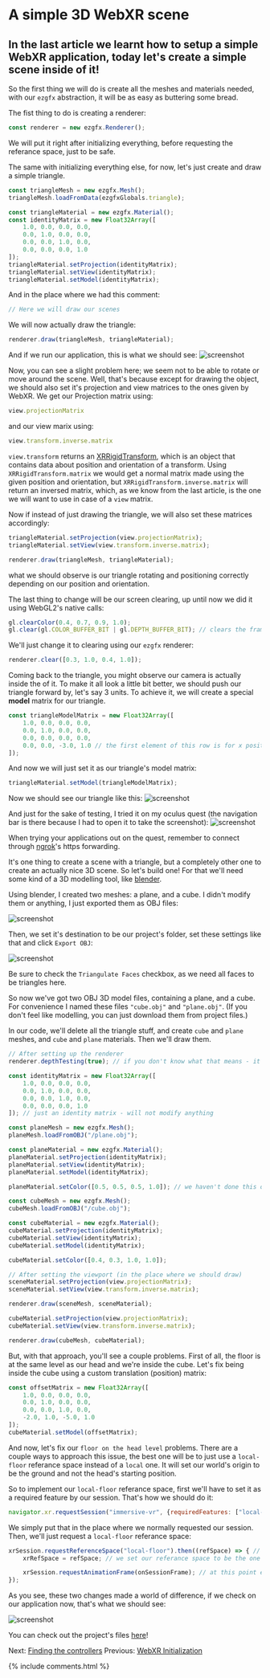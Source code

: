 # A simple 3D WebXR scene

## In the last article we learnt how to setup a simple WebXR application, today let's create a simple scene inside of it! 

So the first thing we will do is create all the meshes and materials needed, with our `ezgfx` abstraction, it will be as easy as buttering some bread.

The fist thing to do is creating a renderer:
```js
const renderer = new ezgfx.Renderer();
```

We will put it right after initializing everything, before requesting the referance space, just to be safe.

The same with initializing everything else, for now, let's just create and draw a simple triangle. 
```js
const triangleMesh = new ezgfx.Mesh();
triangleMesh.loadFromData(ezgfxGlobals.triangle);

const triangleMaterial = new ezgfx.Material();
const identityMatrix = new Float32Array([
	1.0, 0.0, 0.0, 0.0,
	0.0, 1.0, 0.0, 0.0,
	0.0, 0.0, 1.0, 0.0,
	0.0, 0.0, 0.0, 1.0
]);
triangleMaterial.setProjection(identityMatrix);
triangleMaterial.setView(identityMatrix);
triangleMaterial.setModel(identityMatrix);
```

And in the place where we had this comment:
```js
// Here we will draw our scenes
```

We will now actually draw the triangle:
```js
renderer.draw(triangleMesh, triangleMaterial);
```

And if we run our application, this is what we should see:
![screenshot](data/tutorial6/tutorial6_screenshot1.jpg)

Now, you can see a slight problem here; we seem not to be able to rotate or move around the scene. Well, that's because except for drawing the object, we should also set it's projection and view matrices to the ones given by WebXR. We get our Projection matrix using:
```js
view.projectionMatrix
```

and our view marix using:
```js
view.transform.inverse.matrix
```

`view.transform` returns an [XRRigidTransform](https://developer.mozilla.org/en-US/docs/Web/API/XRRigidTransform), which is an object that contains data about position and orientation of a transform. Using `XRRigidTransform.matrix` we would get a normal matrix made using the given position and orientation, but `XRRigidTransform.inverse.matrix` will return an inversed matrix, which, as we know from the last article, is the one we will want to use in case of a `view` matrix.

Now if instead of just drawing the triangle, we will also set these matrices accordingly:
```js
triangleMaterial.setProjection(view.projectionMatrix);
triangleMaterial.setView(view.transform.inverse.matrix);

renderer.draw(triangleMesh, triangleMaterial);
```

what we should observe is our triangle rotating and positioning correctly depending on our position and orientation.

The last thing to change will be our screen clearing, up until now we did it using WebGL2's native calls:
```js
gl.clearColor(0.4, 0.7, 0.9, 1.0);
gl.clear(gl.COLOR_BUFFER_BIT | gl.DEPTH_BUFFER_BIT); // clears the framebuffer (in the next episode we'll implement our ezgfx renderer here - for now, let's just use vanilla WebGL2, as we're not doing anything else than clearing the screen)
```

We'll just change it to clearing using our `ezgfx` renderer:
```js
renderer.clear([0.3, 1.0, 0.4, 1.0]);
```

Coming back to the triangle, you might observe our camera is actually inside the of it. To make it all look a little bit better, we should push our triangle forward by, let's say 3 units. To achieve it, we will create a special **model** matrix for our triangle.
```js
const triangleModelMatrix = new Float32Array([
	1.0, 0.0, 0.0, 0.0,
	0.0, 1.0, 0.0, 0.0,
	0.0, 0.0, 0.0, 0.0,
	0.0, 0.0, -3.0, 1.0 // the first element of this row is for x position, the second for y and the third for z, which means we just offset it by negative three on the z axis
]);
```

And now we will just set it as our triangle's model matrix:
```js
triangleMaterial.setModel(triangleModelMatrix);
```

Now we should see our triangle like this:
![screenshot](data/tutorial6/tutorial6_screenshot2.jpg)

And just for the sake of testing, I tried it on my oculus quest (the navigation bar is there because I had to open it to take the screenshot):
![screenshot](data/tutorial6/tutorial6_screenshot3.jpg)

When trying your applications out on the quest, remember to connect through [ngrok](https://ngrok.com/)'s https forwarding.


It's one thing to create a scene with a triangle, but a completely other one to create an actually nice 3D scene. So let's build one! For that we'll need some kind of a 3D modelling tool, like [blender](https://www.blender.org).

Using blender, I created two meshes: a plane, and a cube. I didn't modify them or anything, I just exported them as OBJ files:

![screenshot](data/tutorial6/tutorial6_screenshot4.png)

Then, we set it's destination to be our project's folder, set these settings like that and click `Export OBJ`:

![screenshot](data/tutorial6/tutorial6_screenshot5.png)

Be sure to check the `Triangulate Faces` checkbox, as we need all faces to be triangles here. 

So now we've got two OBJ 3D model files, containing a plane, and a cube. For convenience I named these files `"cube.obj"` and `"plane.obj"`. (If you don't feel like modelling, you can just download them from project files.)

In our code, we'll delete all the triangle stuff, and create `cube` and `plane` meshes, and `cube` and `plane` materials. Then we'll draw them.
```js
// After setting up the renderer
renderer.depthTesting(true); // if you don't know what that means - it means that our meshes will be rendered properly ¯\_(ツ)_/¯

const identityMatrix = new Float32Array([
	1.0, 0.0, 0.0, 0.0,
	0.0, 1.0, 0.0, 0.0,
	0.0, 0.0, 1.0, 0.0,
	0.0, 0.0, 0.0, 1.0
]); // just an identity matrix - will not modify anything

const planeMesh = new ezgfx.Mesh();
planeMesh.loadFromOBJ("/plane.obj");

const planeMaterial = new ezgfx.Material();
planeMaterial.setProjection(identityMatrix);
planeMaterial.setView(identityMatrix);
planeMaterial.setModel(identityMatrix);

planeMaterial.setColor([0.5, 0.5, 0.5, 1.0]); // we haven't done this one yet - it's responsible for setting the color in which our object will be drawn (at start it's set to white)

const cubeMesh = new ezgfx.Mesh();
cubeMesh.loadFromOBJ("/cube.obj");

const cubeMaterial = new ezgfx.Material();
cubeMaterial.setProjection(identityMatrix);
cubeMaterial.setView(identityMatrix);
cubeMaterial.setModel(identityMatrix);

cubeMaterial.setColor([0.4, 0.3, 1.0, 1.0]);

// After setting the viewport (in the place where we should draw)
sceneMaterial.setProjection(view.projectionMatrix);
sceneMaterial.setView(view.transform.inverse.matrix);

renderer.draw(sceneMesh, sceneMaterial);

cubeMaterial.setProjection(view.projectionMatrix);
cubeMaterial.setView(view.transform.inverse.matrix);

renderer.draw(cubeMesh, cubeMaterial);
```

But, with that approach, you'll see a couple problems. First of all, the floor is at the same level as our head and we're inside the cube.
Let's fix being inside the cube using a custom translation (position) matrix:
```js
const offsetMatrix = new Float32Array([
	1.0, 0.0, 0.0, 0.0,
	0.0, 1.0, 0.0, 0.0,
	0.0, 0.0, 1.0, 0.0,
	-2.0, 1.0, -5.0, 1.0
]);
cubeMaterial.setModel(offsetMatrix);
```

And now, let's fix our `floor on the head level` problems. There are a couple ways to approach this issue, the best one will be to just use a `local-floor` referance space instead of a `local` one. It will set our world's origin to be the ground and not the head's starting position.

So to implement our `local-floor` referance space, first we'll have to set it as a required feature by our session. That's how we should do it:
```js
navigator.xr.requestSession("immersive-vr", {requiredFeatures: ["local-floor"]}).then(onSessionStarted); // request it (start the session), and when the request is handled, call onSessionStarted
```

We simply put that in the place where we normally requested our session. Then, we'll just request a `local-floor` referance space:
```js
xrSession.requestReferenceSpace("local-floor").then((refSpace) => { // we request our referance space - an object that defines where the center of our space lies. Here we request a local-floor referance space - that one defines the center of the world to be where the center of the ground is
	xrRefSpace = refSpace; // we set our referance space to be the one returned by this function

	xrSession.requestAnimationFrame(onSessionFrame); // at this point everything has been set up, so we can finally request an animation frame, on a function with the name of onSessionFrame
});
```

As you see, these two changes made a world of difference, if we check on our application now, that's what we should see:

![screenshot](data/tutorial6/tutorial6_screenshot6.jpg)

You can check out the project's files [here](https://github.com/beProsto/webxr-tutorial/tree/master/projects/tutorial6)!

Next: [Finding the controllers](tutorial7)
Previous: [WebXR Initialization](tutorial5)

<div GITHUB_API_ID="6"></div>

{% include comments.html %}